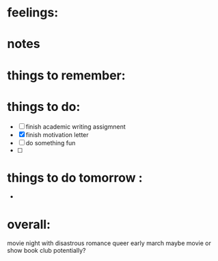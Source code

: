 # feelings:

# notes

# things to remember:

# things to do:
- [ ] finish academic writing assigmnent
- [x] finish motivation letter
- [ ] do something fun 
- [ ] 
# things to do tomorrow :
- 
# overall:

movie night with disastrous romance queer
early march 
maybe movie or show
book club potentially? 